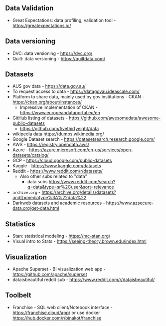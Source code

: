 
## Data Validation
- Great Expectations: data profiling, validation tool - https://greatexpectations.io/

## Data versioning

- DVC: data versioning  - https://dvc.org/
- Quilt: data versioning - https://quiltdata.com/

## Datasets

- AUS gov data - https://data.gov.au/
- To request access to data - https://datagovau.ideascale.com/
- Platform to share data, mainly used by gov institutions - CKAN - https://ckan.org/about/instances/
    - Impressive implementation of CKAN - https://www.europeandataportal.eu/en
- GitHub listing of datasets -  https://github.com/awesomedata/awesome-public-datasets
  - https://github.com/fivethirtyeight/data 
- wikipedia data https://dumps.wikimedia.org/
- Google Dataset search - https://datasetsearch.research.google.com/
- AWS - https://registry.opendata.aws/
- Azure - https://azure.microsoft.com/en-us/services/open-datasets/catalog/
- GCP -  https://cloud.google.com/public-datasets
- Kaggle - https://www.kaggle.com/datasets
- Reddit - https://www.reddit.com/r/datasets/
  - Also other subs related to "data"
    - data subs https://www.reddit.com/search?q=data&type=sr%2Cuser&sort=relevance
- `archive.org` - https://archive.org/details/datasets?and[]=mediatype%3A%22data%22
- Darkweb datasets and academic resources - https://www.azsecure-data.org/get-data.html

## Statistics

- Stan: statistical modeling - https://mc-stan.org/
- Visual intro to Stats - https://seeing-theory.brown.edu/index.html



## Visualization

- Apache Superset - BI visualization web app - https://github.com/apache/superset
- dataisbeautiful reddit sub - https://www.reddit.com/r/dataisbeautiful/



## Toolbelt

- Franchise - SQL web client/Notebook interface - https://franchise.cloud/app/    or use docker  https://hub.docker.com/r/binakot/franchise


